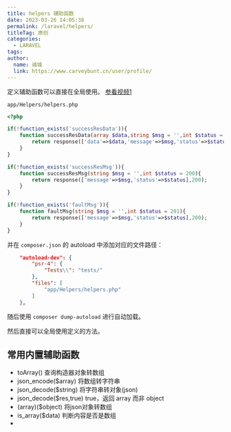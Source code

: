 ```yaml
---
title: helpers 辅助函数
date: 2023-03-26 14:05:38
permalink: /laravel/helpers/
titleTag: 原创
categories: 
  - LARAVEL
tags: 
author: 
  name: 诚城
  link: https://www.carveybunt.cn/user/profile/
---
```


定义辅助函数可以直接在全局使用。 [参看视频1](https://www.youtube.com/watch?v=bYZL59HEdLc)

`app/Helpers/helpers.php`

```php
<?php

if(!function_exists('successResData')){
    function successResData(array $data,string $msg = '',int $status = 200){
        return response(['data'=>$data,'message'=>$msg,'status'=>$status],200);
    }
}

if(!function_exists('successResMsg')){
    function successResMsg(string $msg = '',int $status = 200){
        return response(['message'=>$msg,'status'=>$status],200);
    }
}

if(!function_exists('faultMsg')){
    function faultMsg(string $msg = '',int $status = 201){
        return response(['message'=>$msg,'status'=>$status],200);
    }
}

```

并在 `composer.json` 的 autoload 中添加对应的文件路径：

```json
    "autoload-dev": {
        "psr-4": {
            "Tests\\": "tests/"
        },
        "files": [
            "app/Helpers/helpers.php"
        ]
    },
```

随后使用 `composer dump-autoload` 进行自动加载。

然后直接可以全局使用定义的方法。

## 常用内置辅助函数

- toArray() 查询构造器对象转数组
- json_encode($array) 将数组转字符串
- json_decode($string) 将字符串转对象(json)
- json_decode($res,true) true，返回 array 而非 object
- (array)($object) 将json对象转数组
- is_array($data) 判断内容是否是数组
- 